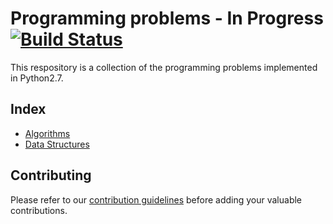 # Programming problems - In Progress [![Build Status](https://travis-ci.org/minibhati93/programming-problems.svg?branch=master)](https://travis-ci.org/minibhati93/programming-problems)

This respository is a collection of the programming problems implemented in Python2.7.

## Index
* [Algorithms](algorithms/README.md)
* [Data Structures](data-structures/README.md)


## Contributing
Please refer to our [contribution guidelines](CONTRIBUTING.md) before adding your valuable contributions.


